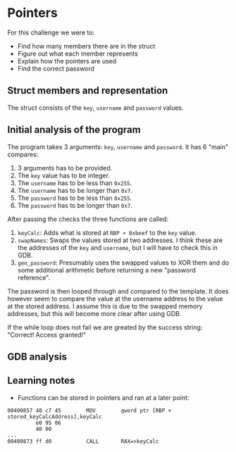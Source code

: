 # Pointers
For this challenge we were to:
- Find how many members there are in the struct
- Figure out what each member represents
- Explain how the pointers are used
- Find the correct password

## Struct members and representation
The struct consists of the ```key```, ```username``` and ```password``` values. 

## Initial analysis of the program
The program takes 3 arguments: ```key```, ```username``` and ```password```. 
It has 6 "main" compares:
1. 3 arguments has to be provided.
2. The ```key``` value has to be integer.
3. The ```username``` has to be less than ```0x255```.
4. The ```username``` has to be longer than ```0x7```.
5. The ```password``` has to be less than ```0x255```.
6. The ```password``` has to be longer than ```0x7```.

After passing the checks the three functions are called:
1. ```keyCalc```: Adds what is stored at ```RBP + 0xbeef``` to the ```key``` value.
2. ```swapNames```: Swaps the values stored at two addresses. I think these are the addresses of the ```key``` and ```username```, but I will have to check this in GDB.
3. ```gen_password```: Presumably uses the swapped values to XOR them and do some additional arithmetic before returning a new "password reference".

The password is then looped through and compared to the template. It does however seem to compare the value at the username address to the value at the stored address.
I assume this is due to the swapped memory addresses, but this will become more clear after using GDB. 

If the while loop does not fail we are greated by the success string: "Correct! Access granted!"

## GDB analysis

## Learning notes
- Functions can be stored in pointers and ran at a later point: 
```
00400857 48 c7 45        MOV        qword ptr [RBP + stored_keyCalcAddress],keyCalc
         e0 95 06 
         40 00
...
00400873 ff d0           CALL       RAX=>keyCalc                                    
```
